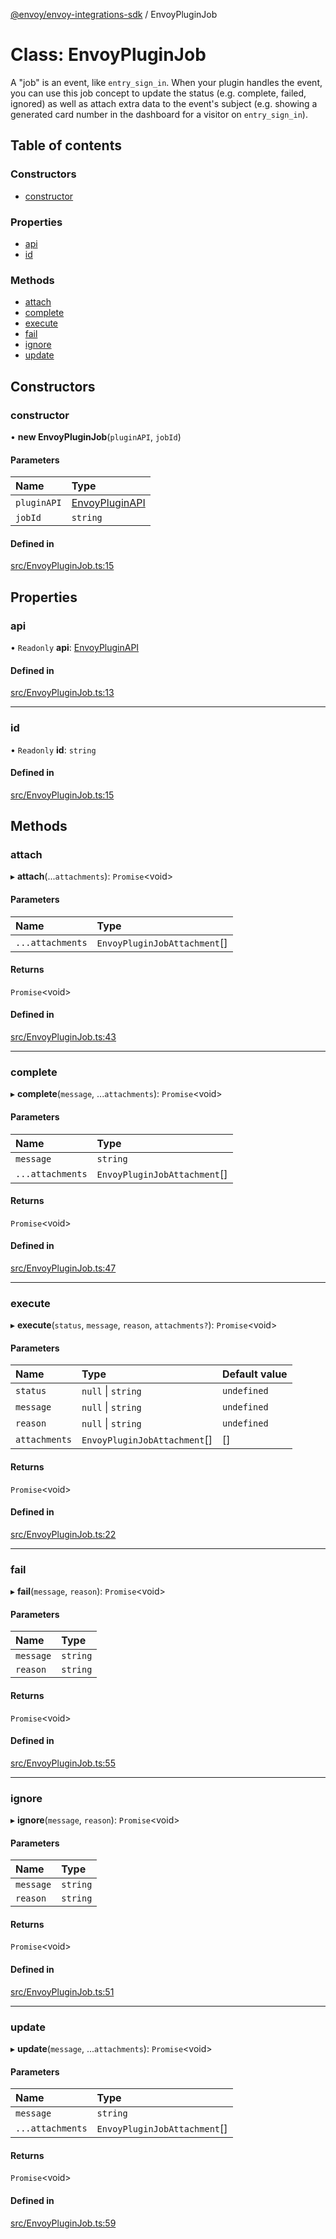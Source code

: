 [@envoy/envoy-integrations-sdk](../README.md) / EnvoyPluginJob

# Class: EnvoyPluginJob

A "job" is an event, like `entry_sign_in`.
When your plugin handles the event, you can use this job concept
to update the status (e.g. complete, failed, ignored)
as well as attach extra data to the event's subject
(e.g. showing a generated card number in the dashboard for a visitor on `entry_sign_in`).

## Table of contents

### Constructors

- [constructor](envoypluginjob.md#constructor)

### Properties

- [api](envoypluginjob.md#api)
- [id](envoypluginjob.md#id)

### Methods

- [attach](envoypluginjob.md#attach)
- [complete](envoypluginjob.md#complete)
- [execute](envoypluginjob.md#execute)
- [fail](envoypluginjob.md#fail)
- [ignore](envoypluginjob.md#ignore)
- [update](envoypluginjob.md#update)

## Constructors

### constructor

• **new EnvoyPluginJob**(`pluginAPI`, `jobId`)

#### Parameters

| Name | Type |
| :------ | :------ |
| `pluginAPI` | [EnvoyPluginAPI](envoypluginapi.md) |
| `jobId` | `string` |

#### Defined in

[src/EnvoyPluginJob.ts:15](https://github.com/envoy/envoy-integrations-sdk-nodejs/blob/2bdd026/src/EnvoyPluginJob.ts#L15)

## Properties

### api

• `Readonly` **api**: [EnvoyPluginAPI](envoypluginapi.md)

#### Defined in

[src/EnvoyPluginJob.ts:13](https://github.com/envoy/envoy-integrations-sdk-nodejs/blob/2bdd026/src/EnvoyPluginJob.ts#L13)

___

### id

• `Readonly` **id**: `string`

#### Defined in

[src/EnvoyPluginJob.ts:15](https://github.com/envoy/envoy-integrations-sdk-nodejs/blob/2bdd026/src/EnvoyPluginJob.ts#L15)

## Methods

### attach

▸ **attach**(...`attachments`): `Promise`<void\>

#### Parameters

| Name | Type |
| :------ | :------ |
| `...attachments` | `EnvoyPluginJobAttachment`[] |

#### Returns

`Promise`<void\>

#### Defined in

[src/EnvoyPluginJob.ts:43](https://github.com/envoy/envoy-integrations-sdk-nodejs/blob/2bdd026/src/EnvoyPluginJob.ts#L43)

___

### complete

▸ **complete**(`message`, ...`attachments`): `Promise`<void\>

#### Parameters

| Name | Type |
| :------ | :------ |
| `message` | `string` |
| `...attachments` | `EnvoyPluginJobAttachment`[] |

#### Returns

`Promise`<void\>

#### Defined in

[src/EnvoyPluginJob.ts:47](https://github.com/envoy/envoy-integrations-sdk-nodejs/blob/2bdd026/src/EnvoyPluginJob.ts#L47)

___

### execute

▸ **execute**(`status`, `message`, `reason`, `attachments?`): `Promise`<void\>

#### Parameters

| Name | Type | Default value |
| :------ | :------ | :------ |
| `status` | ``null`` \| `string` | `undefined` |
| `message` | ``null`` \| `string` | `undefined` |
| `reason` | ``null`` \| `string` | `undefined` |
| `attachments` | `EnvoyPluginJobAttachment`[] | [] |

#### Returns

`Promise`<void\>

#### Defined in

[src/EnvoyPluginJob.ts:22](https://github.com/envoy/envoy-integrations-sdk-nodejs/blob/2bdd026/src/EnvoyPluginJob.ts#L22)

___

### fail

▸ **fail**(`message`, `reason`): `Promise`<void\>

#### Parameters

| Name | Type |
| :------ | :------ |
| `message` | `string` |
| `reason` | `string` |

#### Returns

`Promise`<void\>

#### Defined in

[src/EnvoyPluginJob.ts:55](https://github.com/envoy/envoy-integrations-sdk-nodejs/blob/2bdd026/src/EnvoyPluginJob.ts#L55)

___

### ignore

▸ **ignore**(`message`, `reason`): `Promise`<void\>

#### Parameters

| Name | Type |
| :------ | :------ |
| `message` | `string` |
| `reason` | `string` |

#### Returns

`Promise`<void\>

#### Defined in

[src/EnvoyPluginJob.ts:51](https://github.com/envoy/envoy-integrations-sdk-nodejs/blob/2bdd026/src/EnvoyPluginJob.ts#L51)

___

### update

▸ **update**(`message`, ...`attachments`): `Promise`<void\>

#### Parameters

| Name | Type |
| :------ | :------ |
| `message` | `string` |
| `...attachments` | `EnvoyPluginJobAttachment`[] |

#### Returns

`Promise`<void\>

#### Defined in

[src/EnvoyPluginJob.ts:59](https://github.com/envoy/envoy-integrations-sdk-nodejs/blob/2bdd026/src/EnvoyPluginJob.ts#L59)
